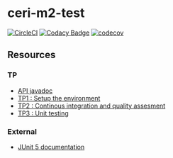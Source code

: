 # ceri-m2-test

[![CircleCI](https://circleci.com/gh/Huntier/ceri-m1-test-2017/tree/master.svg?style=shield&circle-token=f8cf53c79461803d1c994ddf6715fce7852947d6)](https://circleci.com/gh/Huntier/ceri-m1-test-2017/tree/master)
[![Codacy Badge](https://api.codacy.com/project/badge/Grade/aba2f4dfd93d4f6cbf4fc145f9c9d7c9)](https://www.codacy.com/app/fbclol/ceri-m1-test-2017?utm_source=github.com&amp;utm_medium=referral&amp;utm_content=Huntier/ceri-m1-test-2017&amp;utm_campaign=Badge_Grade)
[![codecov](https://codecov.io/gh/Huntier/ceri-m1-test-2017/branch/master/graph/badge.svg)](https://codecov.io/gh/Huntier/ceri-m1-test-2017)



## Resources

### TP

- [API javadoc](http://faylixe.fr/ceri-m1-test-2017/javadoc)
- [TP1 : Setup the environment](https://github.com/Faylixe/ceri-m2-test-2017/blob/master/docs/tp1.md)
- [TP2 : Continous integration and quality assesment](https://github.com/Faylixe/ceri-m2-test-2017/blob/master/docs/tp2.md)
- [TP3 : Unit testing](https://github.com/Faylixe/ceri-m2-test-2017/blob/master/docs/tp3.md)

### External

- [JUnit 5 documentation](http://junit.org/junit5/docs/current/user-guide)
